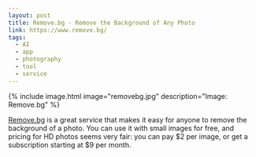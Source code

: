 ```yaml
---
layout: post
title: Remove.bg - Remove the Background of Any Photo
link: https://www.remove.bg/
tags:
  - AI
  - app
  - photography
  - tool
  - service
---
```


{% include image.html image="removebg.jpg" description="Image: Remove.bg" %}

[Remove.bg](https://www.remove.bg/) is a great service that makes it easy for anyone to remove the background of a photo. You can use it with small images for free, and pricing for HD photos seems very fair: you can pay $2 per image, or get a subscription starting at $9 per month.
